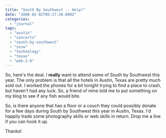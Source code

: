 ```yaml
---
title: "South By Southwest -- Help!"
date: "2008-02-02T05:17:38.000Z"
categories: 
  - "journal"
tags: 
  - "austin"
  - "concerts"
  - "south-by-southwest"
  - "sxsw"
  - "technology"
  - "texas"
  - "web-2-0"
---
```


So, here's the deal. I **really** want to attend some of South by Southwest this year. The only problem is that all the hotels in Austin, Texas are pretty much sold out. I worked the phones for a bit tonight trying to find a place to crash, but haven't had any luck. So, a friend of mine told me to put something on my blog to see if any fish would bite.

So, is there anyone that has a floor or a couch they could possibly donate for a few days during South by Southwest this year in Austin, Texas. I'd happily trade some photography skills or web skills in return. Drop me a line if you can hook it up.

Thanks!
